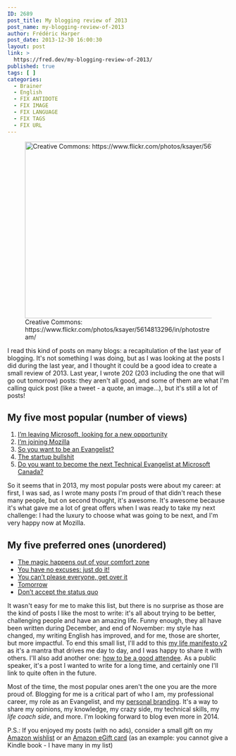 ```yaml
---
ID: 2689
post_title: My blogging review of 2013
post_name: my-blogging-review-of-2013
author: Frédéric Harper
post_date: 2013-12-30 16:00:30
layout: post
link: >
  https://fred.dev/my-blogging-review-of-2013/
published: true
tags: [ ]
categories:
  - Brainer
  - English
  - FIX ANTIDOTE
  - FIX IMAGE
  - FIX LANGUAGE
  - FIX TAGS
  - FIX URL
---
```

<figure><img alt="Creative Commons: https://www.flickr.com/photos/ksayer/5614813296/in/photostream/" src="http://fred.dev/wp-content/uploads/2013/12/likethis.jpg" width="600" height="401" /><figcaption> Creative Commons: https://www.flickr.com/photos/ksayer/5614813296/in/photostream/</figcaption></figure>
I read this kind of posts on many blogs: a recapitulation of the last year of blogging. It's not something I was doing, but as I was looking at the posts I did during the last year, and I thought it could be a good idea to create a small review of 2013. Last year, I wrote 202 (203 including the one that will go out tomorrow) posts: they aren't all good, and some of them are what I'm calling quick post (like a tweet - a quote, an image...), but it's still a lot of posts!

## My five most popular (number of views)

1.  [I’m leaving Microsoft, looking for a new opportunity][1]
2.  [I’m joining Mozilla][2]
3.  [So you want to be an Evangelist?][3]
4.  [The startup bullshit][4]
5.  [Do you want to become the next Technical Evangelist at Microsoft Canada?][5]

So it seems that in 2013, my most popular posts were about my career: at first, I was sad, as I wrote many posts I'm proud of that didn't reach these many people, but on second thought, it's awesome. It's awesome because it's what gave me a lot of great offers when I was ready to take my next challenge: I had the luxury to choose what was going to be next, and I'm very happy now at Mozilla.

## My five preferred ones (unordered)

*   [The magic happens out of your comfort zone][6]
*   [You have no excuses: just do it!][7]
*   [You can’t please everyone, get over it][8]
*   [Tomorrow][9]
*   [Don’t accept the status quo][10]

It wasn't easy for me to make this list, but there is no surprise as those are the kind of posts I like the most to write: it's all about trying to be better, challenging people and have an amazing life. Funny enough, they all have been written during December, and end of November: my style has changed, my writing English has improved, and for me, those are shorter, but more impactful. To end this small list, I'll add to this [my life manifesto v2][11] as it's a mantra that drives me day to day, and I was happy to share it with others. I'll also add another one: [how to be a good attendee][12]. As a public speaker, it's a post I wanted to write for a long time, and certainly one I'll link to quite often in the future.

Most of the time, the most popular ones aren't the one you are the more proud of. Blogging for me is a critical part of who I am, my professional career, my role as an Evangelist, and my [personal branding][13]. It's a way to share my opinions, my knowledge, my crazy side, my technical skills, my *life coach side*, and more. I'm looking forward to blog even more in 2014.

P.S.: If you enjoyed my posts (with no ads), consider a small gift on my <a href="https://www.amazon.ca/registry/wishlist/19JXODN4D2RUX/" target="_blank" rel="noopener noreferrer">Amazon wishlist</a> or an <a href="https://www.amazon.ca/gp/product/B004M5HIQI/gcrnsts" target="_blank" rel="noopener noreferrer">Amazon eGift card</a> (as an example: you cannot give a Kindle book - I have many in my list)

 [1]: http://fred.dev/im-leaving-microsoft-looking-for-a-new-opportunity/
 [2]: http://fred.dev/im-joining-mozilla/ "I’m joining Mozilla"
 [3]: http://fred.dev/so-you-want-to-be-an-evangelist/
 [4]: https://fred.dev/the-startup-bullshit/
 [5]: http://fred.dev/do-you-want-to-become-the-next-technical-evangelist-at-microsoft-canada/
 [6]: http://fred.dev/the-magic-happens-out-of-your-comfort-zone/
 [7]: http://fred.dev/you-have-no-excuses-just-do-it/
 [8]: http://fred.dev/you-cant-please-everyone-get-over-it/
 [9]: https://fred.dev/tomorrow/
 [10]: http://fred.dev/dont-accept-the-status-quo/
 [11]: http://fred.dev/my-life-manifesto-v2/
 [12]: http://fred.dev/how-to-be-a-good-attendee/ "How to be a good attendee | Out of Comfort Zone"
 [13]: https://fred.dev/im-working-on-a-personal-branding-book-for-developers/ "I’m working on a personal branding book for developers"